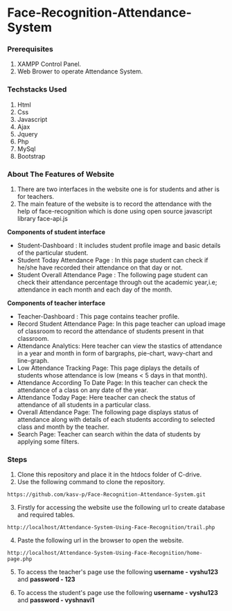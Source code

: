 # Face-Recognition-Attendance-System

### Prerequisites

1. XAMPP Control Panel.
2. Web Brower to operate Attendance System.

### Techstacks Used
1. Html
2. Css
3. Javascript
4. Ajax
5. Jquery
6. Php
7. MySql
8. Bootstrap

### About The Features of Website
1. There are two interfaces in the website one is for students and ather is for teachers.
2. The main feature of the website is to record the attendance with the help of face-recognition which is done using open source javascript library face-api.js<br>

**Components of student interface**
* Student-Dashboard : It includes student profile image and basic details of the particular student.
* Student Today Attendance Page : In this page student can check if he/she have recorded their attendance on that day or not.
* Student Overall Attendance Page : The following page student can check their attendance percentage through out the academic year,i.e; attendance in each month and each day of the month.<br>

**Components of teacher interface**
* Teacher-Dashboard : This page contains teacher profile.
* Record Student Attendance Page: In this page teacher can upload image of classroom to record the attendance of students present in that classroom.
* Attendance Analytics: Here teacher can view the stastics of attendance in a year and month in form of bargraphs, pie-chart, wavy-chart and line-graph.
* Low Attendance Tracking Page: This page diplays the details of students whose attendance is low (means < 5 days in that month).
* Attendance According To Date Page: In this teacher can check the attendance of a class on any date of the year.
* Attendance Today Page: Here teacher can check the status of attendance of all students in a particular class.
* Overall Attendance Page: The following page displays status of attendance along with details of each students according to selected class and month by the teacher.
* Search Page: Teacher can search within the data of students by applying some filters.
### Steps

1. Clone this repository and place it in the htdocs folder of C-drive.
2. Use the following command to clone the repository.
```
https://github.com/kasv-p/Face-Recognition-Attendance-System.git
```
3. Firstly for accessing the website use the following url to create database and required tables.
```
http://localhost/Attendance-System-Using-Face-Recognition/trail.php
```
4. Paste the following url in the browser to open the website.
```
http://localhost/Attendance-System-Using-Face-Recognition/home-page.php
```

5. To access the teacher's page use the following **username - vyshu123** and **password - 123**

6. To access the student's page use the following **username - vyshu123** and **password - vyshnavi1**
